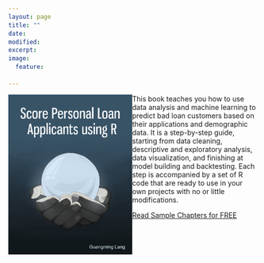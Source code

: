 ```yaml
---
layout: page
title: ""
date: 
modified:
excerpt:
image:
  feature:

---
```


[<img style="float:left" src="score-loan-applicants.jpg" alt="book cover" width="250">](https://leanpub.com/scorepersonalloanapplicantsusingr)

<span text-indent="700">
This book teaches you how to use data analysis and machine learning to predict bad loan customers based on their applications and demographic data. It is a step-by-step guide, starting from data cleaning, descriptive and exploratory analysis, data visualization, and finishing at model building and backtesting. Each step is accompanied by a set of R code that are ready to use in your own projects with no or little modifications.

[Read Sample Chapters for FREE](https://leanpub.com/scorepersonalloanapplicantsusingr/read)
</span>